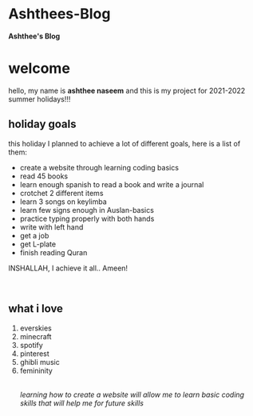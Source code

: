 # Ashthees-Blog
<!DOCTYPE>
<html lang="en">
<head>
  <strong>Ashthee's Blog</strong>
</head>
<body>

<h1>welcome</h1>
<p>hello, my name is <b>ashthee naseem</b> and this is my project for 2021-2022 summer holidays!!!</p>

<h2>holiday goals</h2>
<p>this holiday I planned to achieve a lot of different goals, here is a list of them:</p>
<ul>
	<li>create a website through learning coding basics</li>
	<li>read 45 books</li>
	<li>learn enough spanish to read a book and write a journal</li>
	<li>crotchet 2 different items</li>
	<li>learn 3 songs on keylimba</li>
	<li>learn few signs enough in Auslan-basics</li>
	<li>practice typing properly with both hands</li>
	<li>write with left hand</li>
	<li>get a job</li>
	<li>get L-plate</li>
	<li>finish reading Quran</li>
</ul>
<p>INSHALLAH, I achieve it all.. Ameen! </p>
<br>
<h2> what i love </h2>
	<ol>
		<li>everskies</li>
		<li> minecraft</li>
		<li> spotify</li>
		<li> pinterest</li>
		<li> ghibli music</li>
		<li> femininity</li>
<br>
	<p style="text align: center;"> <em> learning how to create a website will allow me to learn basic coding skills that will help me for future skills <em> </p>
</body>
</html>
